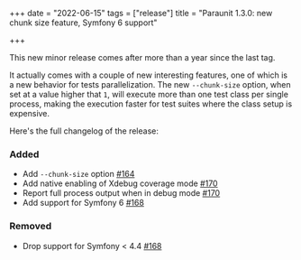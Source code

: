 +++
date = "2022-06-15"
tags = ["release"]
title = "Paraunit 1.3.0: new chunk size feature, Symfony 6 support"

+++

This new minor release comes after more than a year since the last tag.

It actually comes with a couple of new interesting features, one of which is a new behavior for tests parallelization. The new `--chunk-size` option, when set at a value higher that `1`, will execute more than one test class per single process, making the execution faster for test suites where the class setup is expensive. 

Here's the full changelog of the release:

### Added
* Add `--chunk-size` option [#164](https://github.com/facile-it/paraunit/pull/164)
* Add native enabling of Xdebug coverage mode [#170](https://github.com/facile-it/paraunit/pull/170)
* Report full process output when in debug mode [#170](https://github.com/facile-it/paraunit/pull/170)
* Add support for Symfony 6 [#168](https://github.com/facile-it/paraunit/pull/168)
### Removed
* Drop support for Symfony < 4.4 [#168](https://github.com/facile-it/paraunit/pull/168)
